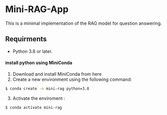 # Mini-RAG-App
This is a minimal implementation of the RAG model for question answering.
## Requirments 
- Python 3.8 or later.
#### install python using MiniConda 
1) Download and install MiniConda from here
2) Create a new environment using the following command:
```bash 
$ conda create -n mini-rag python=3.8
```
3) Activate the enviroment : 
```bash 
$ conda activate mini-rag
```